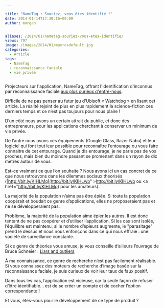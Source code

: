 ```yaml
---

title: "NameTag : Souriez, vous êtes identifié !"
date: 2014-01-14T17:30:16+00:00
author: morgan


aliases: /2014/01/nametag-souriez-vous-etes-identifie/
views: 797
image: /images/2014/01/maxresdefault.jpg
categories:
  - Article
tags:
  - NameTag
  - reconnaissance faciale
  - vie privée
---
```

Projecteurs sur l'application, NameTag, offrant l'identification d'inconnus par reconnaissance faciale [aux plus curieux d'entre-nous](http://bit.ly/KIHJUV).

Difficile de ne pas penser au futur jeu d’Ubisoft « Watchdog » en lisant cet article. La réalité rejoint de plus en plus rapidement la science-fiction ces derniers temps et ce n’est pas toujours pour nous plaire !

D’un côté nous avons un certain attrait du public, et donc des entrepreneurs, pour les applications cherchant à conserver un minimum de vie privée.

De l’autre nous avons ces équipements (Google Glass, Razer Nabu) et leur logiciel qui font tout leur possible pour reconnaître l’entourage ou vous faire connaitre de cet entourage. Quand je dis entourage, je ne parle pas de vos proches, mais bien du moindre passant se promenant dans un rayon de dix mètres autour de vous.

Est-ce vraiment ce que l’on souhaite ? Nous avons ici un cas concret de ce que nous retrouvons dans les dilemmes sociaux théorisés ([http://bit.ly/KIHLMq](http://bit.ly/KIHLwb" >http://bit.ly/KIHLwb</a> ou <a href="http://bit.ly/KIHLMq) pour les amateurs).

La majorité de la population n’aime pas être épiée. Si toute la population coopérait et boudait ce genre d’applications, elles ne proposeraient pas et ne se développeraient pas.

Problème, la majorité de la population aime épier les autres. Il est donc tentant de ne pas coopérer et d’utiliser l’application. Si les cas sont isolés, l’équilibre est maintenu, si le nombre d’épieurs augmente, le "parasitage" prend le dessus et nous nous enfonçons dans ce qui nous effraie : une société de surveillance constante.

Si ce genre de théories vous amuse, je vous conseille d’ailleurs l’ouvrage de Bruce Schneier : [Liars and outliers](http://bit.ly/KIHLMr)

À ma connaissance, ce genre de recherche n’est pas facilement réalisable. Si vous connaissez des moteurs de recherche d’image basée sur la reconnaissance faciale, je suis curieux de voir leur taux de faux positif.

Dans tous les cas, l’application est vicieuse, car la seule façon de refuser d’être identifiable... est de se créer un compte et de cocher l’option correspondante !

Et vous, êtes-vous pour le développement de ce type de produit ?
